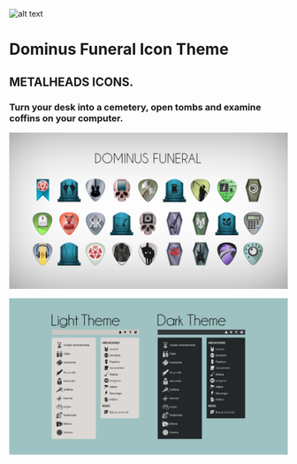 ![alt text](https://github.com/ju1464/Electric_Funeral_Icon_Theme/blob/master/logo.svg)
# Dominus Funeral Icon Theme
## METALHEADS ICONS.

### Turn your desk into a cemetery, open tombs and examine coffins on your computer.

![alt text](https://github.com/ju1464/Dominus_Funeral_Icon_Theme/blob/master/PREVIEWS/DominusPreview01.jpg)

![alt text](https://github.com/ju1464/Dominus_Funeral_Icon_Theme/blob/master/PREVIEWS/DominusPreview03.jpg)
